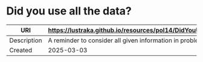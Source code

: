 # Did you use all the data?

URI|https://lustraka.github.io/resources/pol14/DidYouUseAllTheData
-|-
Description|A reminder to consider all given information in problem-solving.
Created|2025-03-03

